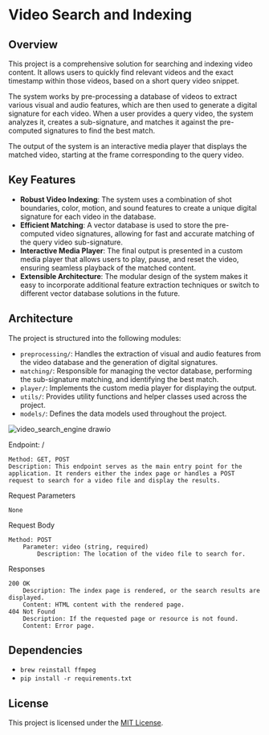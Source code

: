 # Video Search and Indexing

## Overview
This project is a comprehensive solution for searching and indexing video content. It allows users to quickly find relevant videos and the exact timestamp within those videos, based on a short query video snippet.

The system works by pre-processing a database of videos to extract various visual and audio features, which are then used to generate a digital signature for each video. When a user provides a query video, the system analyzes it, creates a sub-signature, and matches it against the pre-computed signatures to find the best match.

The output of the system is an interactive media player that displays the matched video, starting at the frame corresponding to the query video.

## Key Features
- **Robust Video Indexing**: The system uses a combination of shot boundaries, color, motion, and sound features to create a unique digital signature for each video in the database.
- **Efficient Matching**: A vector database is used to store the pre-computed video signatures, allowing for fast and accurate matching of the query video sub-signature.
- **Interactive Media Player**: The final output is presented in a custom media player that allows users to play, pause, and reset the video, ensuring seamless playback of the matched content.
- **Extensible Architecture**: The modular design of the system makes it easy to incorporate additional feature extraction techniques or switch to different vector database solutions in the future.

## Architecture
The project is structured into the following modules:

- `preprocessing/`: Handles the extraction of visual and audio features from the video database and the generation of digital signatures.
- `matching/`: Responsible for managing the vector database, performing the sub-signature matching, and identifying the best match.
- `player/`: Implements the custom media player for displaying the output.
- `utils/`: Provides utility functions and helper classes used across the project.
- `models/`: Defines the data models used throughout the project.

![video_search_engine drawio](https://github.com/maheshJosephSadashiv/com.dev.video-search-engine/assets/38533715/84f481bb-351c-4545-8b34-94083062fa40)

Endpoint: /

    Method: GET, POST
    Description: This endpoint serves as the main entry point for the application. It renders either the index page or handles a POST request to search for a video file and display the results.

Request Parameters

    None

Request Body

    Method: POST
        Parameter: video (string, required)
            Description: The location of the video file to search for.

Responses

    200 OK
        Description: The index page is rendered, or the search results are displayed.
        Content: HTML content with the rendered page.
    404 Not Found
        Description: If the requested page or resource is not found.
        Content: Error page.
## Dependencies

- `brew reinstall ffmpeg`
- `pip install -r requirements.txt`

## License
This project is licensed under the [MIT License](LICENSE).
